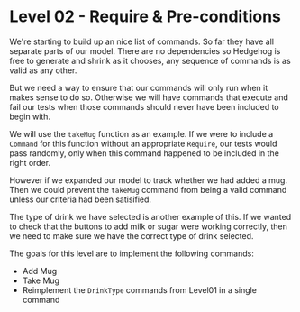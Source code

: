 # Level 02 - Require & Pre-conditions

We're starting to build up an nice list of commands. So far they have all
separate parts of our model. There are no dependencies so Hedgehog is free to
generate and shrink as it chooses, any sequence of commands is as valid as any
other.

But we need a way to ensure that our commands will only run when it makes sense
to do so. Otherwise we will have commands that execute and fail our tests when
those commands should never have been included to begin with.

We will use the `takeMug` function as an example. If we were to include a
`Command` for this function without an appropriate `Require`, our tests would
pass randomly, only when this command happened to be included in the right
order.

However if we expanded our model to track whether we had added a mug. Then we
could prevent the `takeMug` command from being a valid command unless our
criteria had been satisified.

The type of drink we have selected is another example of this. If we wanted to
check that the buttons to add milk or sugar were working correctly, then we need
to make sure we have the correct type of drink selected.
 
The goals for this level are to implement the following commands:

* Add Mug
* Take Mug
* Reimplement the `DrinkType` commands from Level01 in a single command
